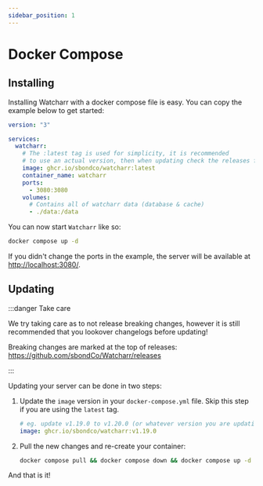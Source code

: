 ```yaml
---
sidebar_position: 1
---
```


# Docker Compose

## Installing

Installing Watcharr with a docker compose file is easy. You can copy the example below to get started:

```yaml title="docker-compose.yml"
version: "3"

services:
  watcharr:
    # The :latest tag is used for simplicity, it is recommended
    # to use an actual version, then when updating check the releases for changelogs.
    image: ghcr.io/sbondco/watcharr:latest
    container_name: watcharr
    ports:
      - 3080:3080
    volumes:
      # Contains all of watcharr data (database & cache)
      - ./data:/data
```

You can now start `Watcharr` like so:

```bash
docker compose up -d
```

If you didn't change the ports in the example, the server will be available at [http://localhost:3080/](http://localhost:3080/).

## Updating

:::danger Take care

We try taking care as to not release breaking changes, however it is still recommended that
you lookover changelogs before updating!

Breaking changes are marked at the top of releases: https://github.com/sbondCo/Watcharr/releases

:::

Updating your server can be done in two steps:

1. Update the `image` version in your `docker-compose.yml` file.
   Skip this step if you are using the `latest` tag.

   ```yaml
   # eg. update v1.19.0 to v1.20.0 (or whatever version you are updating to)
   image: ghcr.io/sbondco/watcharr:v1.19.0
   ```

2. Pull the new changes and re-create your container:

   ```bash
   docker compose pull && docker compose down && docker compose up -d
   ```

And that is it!
